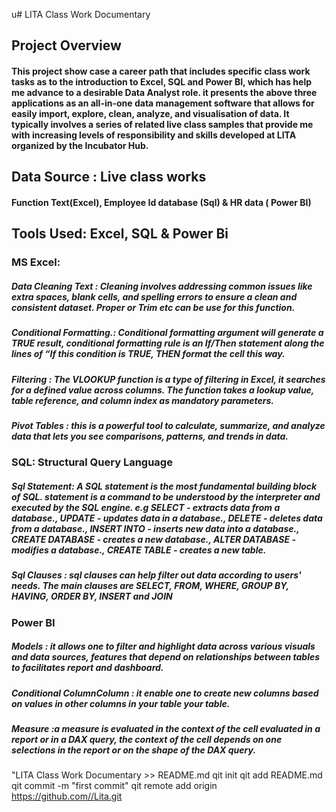 u# LITA Class Work Documentary
## Project Overview 
####  This project show case  a career path that includes specific class work tasks as to the introduction to Excel,  SQL  and Power BI, which has help me advance to a desirable Data Analyst role. it presents the above  three applications as an all-in-one data management software that allows for easily import, explore, clean, analyze, and visualisation of data. It typically involves a series of related live class samples  that provide me with increasing levels of responsibility and skills developed at LITA organized by the Incubator Hub.
## Data Source : Live class works
#### Function Text(Excel), Employee Id database (Sql) & HR data ( Power BI)
## Tools Used: Excel, SQL & Power Bi
 ### MS Excel:
 ##### Data Cleaning Text : Cleaning involves addressing common issues like extra spaces, blank cells, and spelling errors to ensure a clean and consistent dataset. Proper or Trim etc can be use for this function.
 ##### Conditional Formatting.: Conditional formatting argument will generate a TRUE result, conditional formatting rule is an If/Then statement along the lines of “If this condition is TRUE, THEN format the cell this way.
 ##### Filtering : The VLOOKUP function is a type of filtering in Excel, it searches for a defined value across columns. The function takes a lookup value, table reference, and column index as mandatory parameters.
 ##### Pivot Tables : this is a powerful tool to calculate, summarize, and analyze data that lets you see comparisons, patterns, and trends in data.
 ### SQL: Structural Query Language
 ##### Sql Statement: A SQL statement is the most fundamental building block of SQL. statement is a command to be understood by the interpreter and executed by the SQL engine. e.g SELECT - extracts data from a database., UPDATE - updates data in a database., DELETE - deletes data from a database., INSERT INTO - inserts new data into a database., CREATE DATABASE - creates a new database., ALTER DATABASE - modifies a database., CREATE TABLE - creates a new table.
 ##### Sql Clauses : sql clauses can help filter out data according to users' needs. The main clauses are SELECT, FROM, WHERE, GROUP BY, HAVING, ORDER BY, INSERT and JOIN
 ### Power BI
 ##### Models : it allows one to filter and highlight data across various visuals and data sources, features that depend on relationships between tables to facilitates report and dashboard.
 ##### Conditional ColumnColumn : it enable one  to create new columns based on values in other columns in your table your table.
 ##### Measure :a measure is evaluated in the context of the cell evaluated in a report or in a DAX query, the context of the cell depends on one selections in the report or on the shape of the DAX query.
"LITA Class Work Documentary >> README.md
qit init
qit add README.md
qit commit -m "first commit"
qit remote add origin https://github.com//Lita.git
